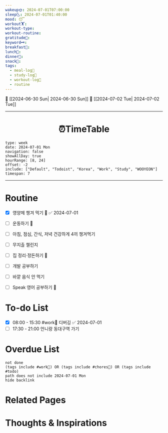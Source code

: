 ```yaml
---
wakeup🌞: 2024-07-01T07:00:00
sleep🌜: 2024-07-01T01:40:00
mood: 😴
workout🏋️: 
workout-type: 
workout-routine: 
gratitude🙏: 
keyword🗝️: 
breakfast🍳: 
lunch🍚: 
dinner🥗: 
snack🍬: 
tags:
  - meal-log📝
  - study-log📓
  - workout-log💪
  - routine
---
```


🔺 [[2024-06-30 Sun| 2024-06-30 Sun]]
🔻 [[2024-07-02 Tue| 2024-07-02 Tue]]
___
<h1> <center>⏰TimeTable </center> </h1>

```gEvent
type: week
date: 2024-07-01 Mon
navigation: false
showAllDay: true
hourRange: [8, 24]
offset: -2
include: ["Default", "Todoist", "Korea", "Work", "Study", "WOOYEON"]
timespan: 7
```

--- 


# Routine 

- [x] 영양제 챙겨 먹기 🔼 ✅ 2024-07-01
- [ ] 운동하기 🔼
- [ ] 아침, 점심, 간식, 저녁 건강하게 4끼 챙겨먹기
- [ ] 무지출 챌린지 
- [ ] 집 정리·정돈하기 🔼
- [ ] 개발 공부하기
- [ ] 바깥 음식 안 먹기 
- [ ] Speak 영어 공부하기 🔼 


# To-do List

- [x] 08:00 - 15:30 #work💼 디버깅 ✅ 2024-07-01
- [ ] 17:30 - 21:00 언니랑 동대구역 가기

# Overdue List
```tasks
not done
(tags include #work💼) OR (tags include #chores🧺) OR (tags include #todo)
path does not include 2024-07-01 Mon
hide backlink
```

# Related Pages



# Thoughts & Inspirations

